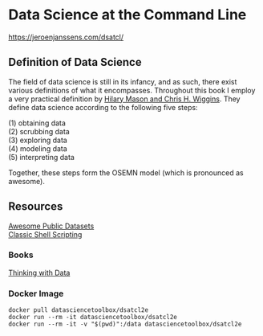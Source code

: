 # Data Science at the Command Line

https://jeroenjanssens.com/dsatcl/

## Definition of Data Science

The field of data science is still in its infancy, and as such, there exist various definitions of what it encompasses. Throughout this book I employ a very practical definition by [Hilary Mason and Chris H. Wiggins](https://jeroenjanssens.com/dsatcl/chapter-1-introduction#ref-Mason2010). They define data science according to the following five steps:  

(1) obtaining data  
(2) scrubbing data  
(3) exploring data  
(4) modeling data  
(5) interpreting data

Together, these steps form the OSEMN model (which is pronounced as awesome).

## Resources

[Awesome Public Datasets](https://github.com/awesomedata/awesome-public-datasets)  
[Classic Shell Scripting](https://amzn.to/3yo7nLp)  

### Books  
[Thinking with Data](https://www.amazon.com/Thinking-Data-Turn-Information-Insights/dp/1449362931)  

### Docker Image  

    docker pull datasciencetoolbox/dsatcl2e  
    docker run --rm -it datasciencetoolbox/dsatcl2e  
    docker run --rm -it -v "$(pwd)":/data datasciencetoolbox/dsatcl2e  
